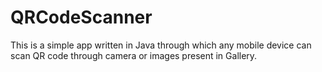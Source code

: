 # QRCodeScanner

This is a simple app written in Java through which any mobile device can scan QR code through camera or images present in Gallery.
